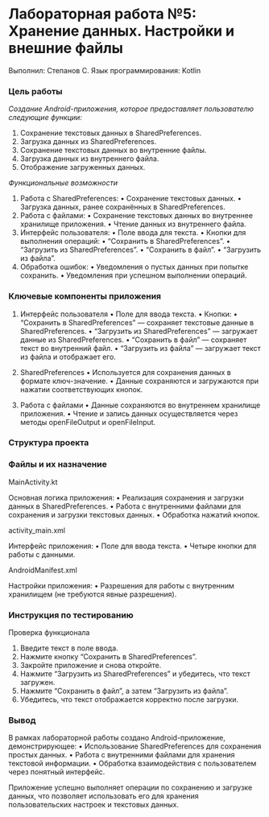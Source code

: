  # **Лабораторная работа №5: Хранение данных. Настройки и внешние файлы**
Выполнил: Степанов С. Язык программирования: Kotlin
### **Цель работы**

*Создание Android-приложения, которое предоставляет пользователю следующие функции:*
 1. Сохранение текстовых данных в SharedPreferences.
 2. Загрузка данных из SharedPreferences.
 3. Сохранение текстовых данных во внутренние файлы.
 4. Загрузка данных из внутреннего файла.
 5. Отображение загруженных данных.

*Функциональные возможности*
 1. Работа с SharedPreferences:
 • Сохранение текстовых данных.
 • Загрузка данных, ранее сохранённых в SharedPreferences.
 2. Работа с файлами:
 • Сохранение текстовых данных во внутреннее хранилище приложения.
 • Чтение данных из внутреннего файла.
 3. Интерфейс пользователя:
 • Поле ввода для текста.
 • Кнопки для выполнения операций:
 • “Сохранить в SharedPreferences”.
 • “Загрузить из SharedPreferences”.
 • “Сохранить в файл”.
 • “Загрузить из файла”.
 4. Обработка ошибок:
 • Уведомления о пустых данных при попытке сохранить.
 • Уведомления при успешном выполнении операций.

### **Ключевые компоненты приложения**

1. Интерфейс пользователя
 • Поле для ввода текста.
 • Кнопки:
 • “Сохранить в SharedPreferences” — сохраняет текстовые данные в SharedPreferences.
 • “Загрузить из SharedPreferences” — загружает данные из SharedPreferences.
 • “Сохранить в файл” — сохраняет текст во внутренний файл.
 • “Загрузить из файла” — загружает текст из файла и отображает его.

2. SharedPreferences
 • Используется для сохранения данных в формате ключ-значение.
 • Данные сохраняются и загружаются при нажатии соответствующих кнопок.

3. Работа с файлами
 • Данные сохраняются во внутреннем хранилище приложения.
 • Чтение и запись данных осуществляется через методы openFileOutput и openFileInput.

### **Структура проекта**

### **Файлы и их назначение**

MainActivity.kt

Основная логика приложения:
 • Реализация сохранения и загрузки данных в SharedPreferences.
 • Работа с внутренними файлами для сохранения и загрузки текстовых данных.
 • Обработка нажатий кнопок.

activity_main.xml

Интерфейс приложения:
 • Поле для ввода текста.
 • Четыре кнопки для работы с данными.

AndroidManifest.xml

Настройки приложения:
 • Разрешения для работы с внутренним хранилищем (не требуются явные разрешения).

### **Инструкция по тестированию**

Проверка функционала
 1. Введите текст в поле ввода.
 2. Нажмите кнопку “Сохранить в SharedPreferences”.
 3. Закройте приложение и снова откройте.
 4. Нажмите “Загрузить из SharedPreferences” и убедитесь, что текст загружен.
 5. Нажмите “Сохранить в файл”, а затем “Загрузить из файла”.
 6. Убедитесь, что текст отображается корректно после загрузки.

### **Вывод**

В рамках лабораторной работы создано Android-приложение, демонстрирующее:
 • Использование SharedPreferences для сохранения простых данных.
 • Работа с внутренними файлами для хранения текстовой информации.
 • Обработка взаимодействия с пользователем через понятный интерфейс.

Приложение успешно выполняет операции по сохранению и загрузке данных, что позволяет использовать его для хранения пользовательских настроек и текстовых данных.
